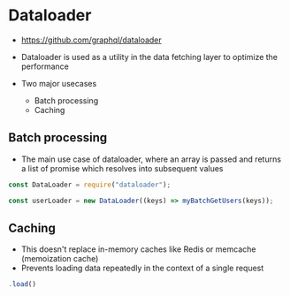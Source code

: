 # Dataloader

- https://github.com/graphql/dataloader

- Dataloader is used as a utility in the data fetching layer to optimize the performance
- Two major usecases
  - Batch processing
  - Caching

## Batch processing

- The main use case of dataloader, where an array is passed and returns a list of promise which resolves into subsequent values

```js
const DataLoader = require("dataloader");

const userLoader = new DataLoader((keys) => myBatchGetUsers(keys));
```

## Caching

- This doesn't replace in-memory caches like Redis or memcache (memoization cache)
- Prevents loading data repeatedly in the context of a single request

```js
.load()
```
